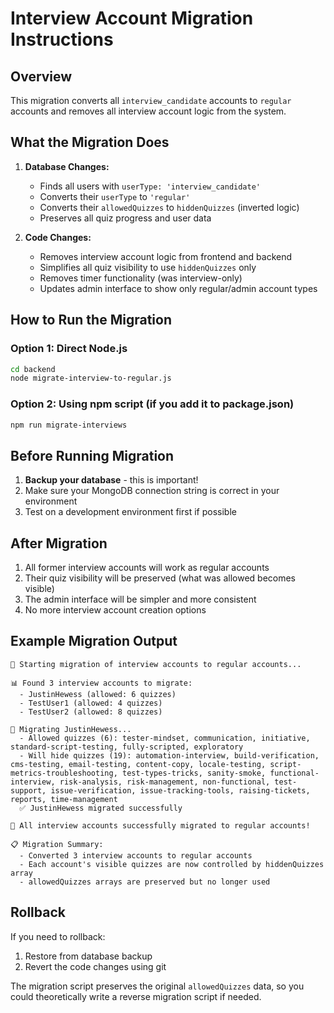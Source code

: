 # Interview Account Migration Instructions

## Overview
This migration converts all `interview_candidate` accounts to `regular` accounts and removes all interview account logic from the system.

## What the Migration Does

1. **Database Changes:**
   - Finds all users with `userType: 'interview_candidate'`
   - Converts their `userType` to `'regular'`
   - Converts their `allowedQuizzes` to `hiddenQuizzes` (inverted logic)
   - Preserves all quiz progress and user data

2. **Code Changes:**
   - Removes interview account logic from frontend and backend
   - Simplifies all quiz visibility to use `hiddenQuizzes` only
   - Removes timer functionality (was interview-only)
   - Updates admin interface to show only regular/admin account types

## How to Run the Migration

### Option 1: Direct Node.js
```bash
cd backend
node migrate-interview-to-regular.js
```

### Option 2: Using npm script (if you add it to package.json)
```bash
npm run migrate-interviews
```

## Before Running Migration

1. **Backup your database** - this is important!
2. Make sure your MongoDB connection string is correct in your environment
3. Test on a development environment first if possible

## After Migration

1. All former interview accounts will work as regular accounts
2. Their quiz visibility will be preserved (what was allowed becomes visible)
3. The admin interface will be simpler and more consistent
4. No more interview account creation options

## Example Migration Output

```
🔄 Starting migration of interview accounts to regular accounts...

📊 Found 3 interview accounts to migrate:
  - JustinHewess (allowed: 6 quizzes)
  - TestUser1 (allowed: 4 quizzes)
  - TestUser2 (allowed: 8 quizzes)

🔄 Migrating JustinHewess...
  - Allowed quizzes (6): tester-mindset, communication, initiative, standard-script-testing, fully-scripted, exploratory
  - Will hide quizzes (19): automation-interview, build-verification, cms-testing, email-testing, content-copy, locale-testing, script-metrics-troubleshooting, test-types-tricks, sanity-smoke, functional-interview, risk-analysis, risk-management, non-functional, test-support, issue-verification, issue-tracking-tools, raising-tickets, reports, time-management
  ✅ JustinHewess migrated successfully

🎉 All interview accounts successfully migrated to regular accounts!

📋 Migration Summary:
  - Converted 3 interview accounts to regular accounts
  - Each account's visible quizzes are now controlled by hiddenQuizzes array
  - allowedQuizzes arrays are preserved but no longer used
```

## Rollback

If you need to rollback:
1. Restore from database backup
2. Revert the code changes using git

The migration script preserves the original `allowedQuizzes` data, so you could theoretically write a reverse migration script if needed. 